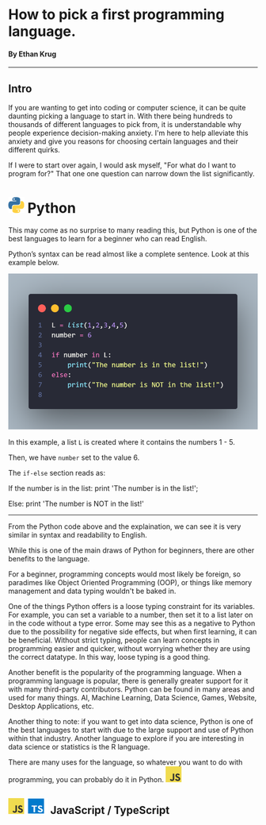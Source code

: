 # How to pick a first programming language.

#### By Ethan Krug
---

## Intro

If you are wanting to get into coding or computer science, it can be quite daunting picking a language to start in. With there being hundreds to thousands of different languages to pick from, it is understandable why people experience decision-making anxiety. I'm here to help alleviate this anxiety and give you reasons for choosing certain languages and their different quirks.

If I were to start over again, I would ask myself, "For what do I want to program for?" That one one question can narrow down the list significantly.

# <img src="https://github.com/GurkNathe/Personal/blob/main/articles/media/py-logo.png?raw=true" width="32" height="32"> Python

This may come as no surprise to many reading this, but Python is one of the best languages to learn for a beginner who can read English. 

Python’s syntax can be read almost like a complete sentence. Look at this example below.

![Python Example](https://github.com/GurkNathe/Personal/blob/main/articles/media/first-lang-py.png?raw=true)

In this example, a list `L` is created where it contains the numbers 1 - 5.

Then, we have `number` set to the value 6. 

The `if-else` section reads as:

If the number is in the list: print 'The number is in the list!';

Else: print 'The number is NOT in the list!'

---

From the Python code above and the explaination, we can see it is very similar in syntax and readability to English.

While this is one of the main draws of Python for beginners, there are other benefits to the language.

For a beginner, programming concepts would most likely be foreign, so paradimes like Object Oriented Programming (OOP), or things like memory management and data typing wouldn't be baked in. 

One of the things Python offers is a loose typing constraint for its variables. For example, you can set a variable to a number, then set it to a list later on in the code without a type error. Some may see this as a negative to Python due to the possibility for negative side effects, but when first learning, it can be beneficial. Without strict typing, people can learn concepts in programming easier and quicker, without worrying whether they are using the correct datatype. In this way, loose typing is a good thing.

Another benefit is the popularity of the programming language. When a programming language is popular, there is generally greater support for it with many third-party contributors. Python can be found in many areas and used for many things. AI, Machine Learning, Data Science, Games, Website, Desktop Applications, etc. 

Another thing to note: if you want to get into data science, Python is one of the best languages to start with due to the large support and use of Python within that industry. Another language to explore if you are interesting in data science or statistics is the R language.

There are many uses for the language, so whatever you want to do with programming, you can probably do it in Python.
<img src="https://github.com/GurkNathe/Personal/blob/main/articles/media/JavaScript-logo.png?raw=true" width="32" height="32">
## <img src="https://github.com/GurkNathe/Personal/blob/main/articles/media/JavaScript-logo.png?raw=true" width="32" height="32"><img src="https://github.com/GurkNathe/Personal/blob/main/articles/media/typescript-logo.png?raw=true" width="48" height="32"> JavaScript / TypeScript

